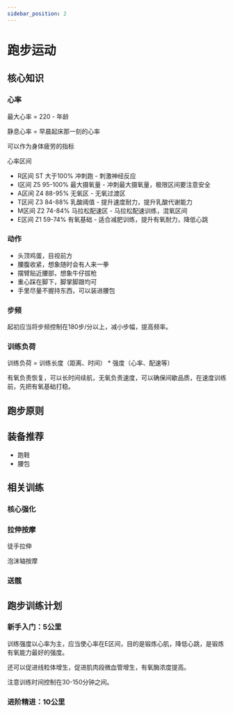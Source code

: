 ```yaml
---
sidebar_position: 2
---
```


# 跑步运动

## 核心知识

### 心率

最大心率 = 220 - 年龄

静息心率 = 早晨起床那一刻的心率

可以作为身体疲劳的指标

心率区间

- R区间 ST 大于100% 冲刺跑 - 刺激神经反应
- I区间 Z5 95-100% 最大摄氧量 - 冲刺最大摄氧量，极限区间要注意安全
- A区间 Z4 88-95% 无氧区 - 无氧过渡区
- T区间 Z3 84-88% 乳酸阈值 - 提升速度耐力，提升乳酸代谢能力
- M区间 Z2 74-84% 马拉松配速区 - 马拉松配速训练，混氧区间
- E区间 Z1 59-74% 有氧基础 - 适合减肥训练，提升有氧耐力，降低心跳

### 动作

- 头顶鸡蛋，目视前方
- 腰腹收紧，想象随时会有人来一拳
- 摆臂贴近腰部，想象牛仔拔枪
- 重心踩在脚下，脚掌脚跟均可
- 手里尽量不握持东西，可以装进腰包

### 步频

起初应当将步频控制在180步/分以上，减小步幅，提高频率。

### 训练负荷

训练负荷 = 训练长度（距离、时间） * 强度（心率、配速等）

有氧负责恢复，可以长时间续航，无氧负责速度，可以确保间歇品质，在速度训练前，先把有氧基础打稳。

## 跑步原则

## 装备推荐

- 跑鞋
- 腰包

## 相关训练

### 核心强化

### 拉伸按摩

徒手拉伸

泡沫轴按摩

### 送髋

## 跑步训练计划

### 新手入门：5公里

训练强度以心率为主，应当使心率在E区间，目的是锻炼心肌，降低心跳，是锻炼有氧能力最好的强度。

还可以促进线粒体增生，促进肌肉段微血管增生，有氧酶浓度提高。

注意训练时间控制在30-150分钟之间。

### 进阶精进：10公里
